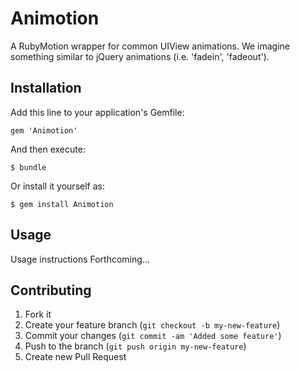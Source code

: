 # Animotion

A RubyMotion wrapper for common UIView animations. We imagine something similar to jQuery animations (i.e. 'fadein', 'fadeout').

## Installation

Add this line to your application's Gemfile:

    gem 'Animotion'

And then execute:

    $ bundle

Or install it yourself as:

    $ gem install Animotion

## Usage

Usage instructions Forthcoming...

## Contributing

1. Fork it
2. Create your feature branch (`git checkout -b my-new-feature`)
3. Commit your changes (`git commit -am 'Added some feature'`)
4. Push to the branch (`git push origin my-new-feature`)
5. Create new Pull Request
